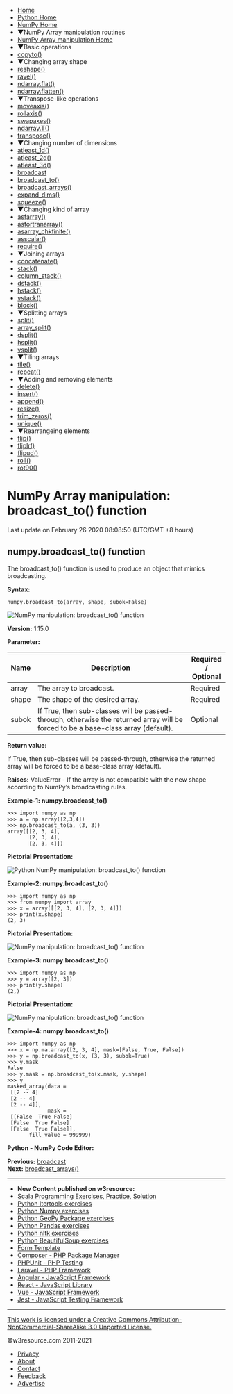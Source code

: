  


- [Home](/index.php)
- [Python Home](/python/python-tutorial.php)
- [NumPy Home](/numpy/index.php)
- ▼NumPy Array manipulation routines
- [NumPy Array manipulation Home](/numpy/manipulation/index.php)
- ▼Basic operations
- [copyto()](/numpy/manipulation/copyto.php)
- ▼Changing array shape
- [reshape()](/numpy/manipulation/reshape.php)
- [ravel()](/numpy/manipulation/ravel.php)
- [ndarray.flat()](/numpy/manipulation/ndarray-flat.php)
- [ndarray.flatten()](/numpy/manipulation/ndarray-flatten.php)
- ▼Transpose-like operations
- [moveaxis()](/numpy/manipulation/moveaxis.php)
- [rollaxis()](/numpy/manipulation/rollaxis.php)
- [swapaxes()](/numpy/manipulation/swapaxes.php)
- [ndarray.T()](/numpy/manipulation/ndarray-t.php)
- [transpose()](/numpy/manipulation/transpose.php)
- ▼Changing number of dimensions
- [atleast_1d()](/numpy/manipulation/atleast-1d.php)
- [atleast_2d()](/numpy/manipulation/atleast-2d.php)
- [atleast_3d()](/numpy/manipulation/atleast-3d.php)
- [broadcast](/numpy/manipulation/broadcast.php)
- [broadcast_to()](/numpy/manipulation/broadcast-to.php)
- [broadcast_arrays()](/numpy/manipulation/broadcast-arrays.php)
- [expand_dims()](/numpy/manipulation/expand-dims.php)
- [squeeze()](/numpy/manipulation/squeeze.php)
- ▼Changing kind of array
- [asfarray()](/numpy/manipulation/asfarray.php)
- [asfortranarray()](/numpy/manipulation/asfortranarray.php)
- [asarray_chkfinite()](/numpy/manipulation/asarray-chkfinite.php)
- [asscalar()](/numpy/manipulation/asscalar.php)
- [require()](/numpy/manipulation/require.php)
- ▼Joining arrays
- [concatenate()](/numpy/manipulation/concatenate.php)
- [stack()](/numpy/manipulation/stack.php)
- [column_stack()](/numpy/manipulation/column-stack.php)
- [dstack()](/numpy/manipulation/dstack.php)
- [hstack()](/numpy/manipulation/hstack.php)
- [vstack()](/numpy/manipulation/vstack.php)
- [block()](/numpy/manipulation/block.php)
- ▼Splitting arrays
- [split()](/numpy/manipulation/split.php)
- [array_split()](/numpy/manipulation/array-split.php)
- [dsplit()](/numpy/manipulation/dsplit.php)
- [hsplit()](/numpy/manipulation/hsplit.php)
- [vsplit()](/numpy/manipulation/vsplit.php)
- ▼Tiling arrays
- [tile()](/numpy/manipulation/tile.php)
- [repeat()](/numpy/manipulation/repeat.php)
- ▼Adding and removing elements
- [delete()](/numpy/manipulation/delete.php)
- [insert()](/numpy/manipulation/insert.php)
- [append()](/numpy/manipulation/append.php)
- [resize()](/numpy/manipulation/resize.php)
- [trim_zeros()](/numpy/manipulation/trim-zeros.php)
- [unique()](/numpy/manipulation/unique.php)
- ▼Rearrangeing elements
- [flip()](/numpy/manipulation/flip.php)
- [fliplr()](/numpy/manipulation/fliplr.php)
- [flipud()](/numpy/manipulation/flipud.php)
- [roll()](/numpy/manipulation/roll.php)
- [rot90()](/numpy/manipulation/rot90.php)

# NumPy Array manipulation: broadcast_to() function

Last update on February 26 2020 08:08:50 (UTC/GMT +8 hours)

<span class="underline"></span>

<span class="underline"></span>

## numpy.broadcast_to() function

The broadcast_to() function is used to produce an object that mimics broadcasting.

**Syntax:**

    numpy.broadcast_to(array, shape, subok=False)

![NumPy manipulation: broadcast_to() function](https://www.w3resource.com/w3r_images/numpy-manipulation-broadcast-to-function-image-a.png)

**Version:** 1.15.0

**Parameter:**

<table><thead><tr class="header"><th>Name</th><th>Description</th><th>Required /<br />
Optional</th></tr></thead><tbody><tr class="odd"><td>array</td><td>The array to broadcast.</td><td>Required</td></tr><tr class="even"><td>shape</td><td>The shape of the desired array.</td><td>Required</td></tr><tr class="odd"><td>subok</td><td>If True, then sub-classes will be passed-through, otherwise the returned array will be forced to be a base-class array (default).</td><td>Optional</td></tr></tbody></table>

**Return value:**

If True, then sub-classes will be passed-through, otherwise the returned array will be forced to be a base-class array (default).

**Raises:** ValueError - If the array is not compatible with the new shape according to NumPy’s broadcasting rules.

**Example-1: numpy.broadcast_to()**

    >>> import numpy as np
    >>> a = np.array([2,3,4])
    >>> np.broadcast_to(a, (3, 3))
    array([[2, 3, 4],
           [2, 3, 4],
           [2, 3, 4]])

**Pictorial Presentation:**

![Python NumPy manipulation: broadcast_to() function](https://www.w3resource.com/w3r_images/numpy-manipulation-broadcast-to-function-image-1.png)

**Example-2: numpy.broadcast_to()**

    >>> import numpy as np
    >>> from numpy import array
    >>> x = array([[2, 3, 4], [2, 3, 4]])
    >>> print(x.shape)
    (2, 3)

**Pictorial Presentation:**

![NumPy manipulation: broadcast_to() function](https://www.w3resource.com/w3r_images/numpy-manipulation-broadcast-to-function-image-2.png)

**Example-3: numpy.broadcast_to()**

    >>> import numpy as np
    >>> y = array([2, 3])
    >>> print(y.shape)
    (2,)

**Pictorial Presentation:**

![NumPy manipulation: broadcast_to() function](https://www.w3resource.com/w3r_images/numpy-manipulation-broadcast-to-function-image-3.png)

**Example-4: numpy.broadcast_to()**

    >>> import numpy as np
    >>> x = np.ma.array([2, 3, 4], mask=[False, True, False])
    >>> y = np.broadcast_to(x, (3, 3), subok=True)
    >>> y.mask
    False
    >>> y.mask = np.broadcast_to(x.mask, y.shape)
    >>> y
    masked_array(data =
     [[2 -- 4]
     [2 -- 4]
     [2 -- 4]],
                 mask =
     [[False  True False]
     [False  True False]
     [False  True False]],
           fill_value = 999999)

**Python - NumPy Code Editor:**

**Previous:** [broadcast](https://www.w3resource.com/numpy/manipulation/broadcast.php)  
**Next:** [broadcast_arrays()](https://www.w3resource.com/numpy/manipulation/broadcast-arrays.php)

---

<span class="underline"></span>

- **New Content published on w3resource:**
- [Scala Programming Exercises, Practice, Solution](https://www.w3resource.com/scala-exercises/index.php)
- [Python Itertools exercises](https://www.w3resource.com/python-exercises/itertools/index.php)
- [Python Numpy exercises](https://www.w3resource.com/python-exercises/numpy/index.php)
- [Python GeoPy Package exercises](https://www.w3resource.com/python-exercises/geopy/index.php)
- [Python Pandas exercises](https://www.w3resource.com/python-exercises/pandas/index.php)
- [Python nltk exercises](https://www.w3resource.com/python-exercises/nltk/index.php)
- [Python BeautifulSoup exercises](https://www.w3resource.com/python-exercises/BeautifulSoup/index.php)
- [Form Template](https://www.w3resource.com/form-template/)
- [Composer - PHP Package Manager](https://www.w3resource.com/php/composer/a-gentle-introduction-to-composer.php)
- [PHPUnit - PHP Testing](https://www.w3resource.com/php/PHPUnit/a-gentle-introduction-to-unit-test-and-testing.php)
- [Laravel - PHP Framework](https://www.w3resource.com/laravel/laravel-tutorial.php)
- [Angular - JavaScript Framework](https://www.w3resource.com/angular/getting-started-with-angular.php)
- [React - JavaScript Library](https://www.w3resource.com/react/react-js-overview.php)
- [Vue - JavaScript Framework](https://www.w3resource.com/vue/installation.php)
- [Jest - JavaScript Testing Framework](https://www.w3resource.com/jest/jest-getting-started.php)

---

<span class="underline"></span>

<span class="underline"></span>

<span class="underline"></span>

[This work is licensed under a Creative Commons Attribution-NonCommercial-ShareAlike 3.0 Unported License.](https://creativecommons.org/licenses/by-nc-sa/3.0/deed.en_US)

©w3resource.com 2011-2021

- [Privacy](https://www.w3resource.com/privacy.php)
- [About](https://www.w3resource.com/about.php)
- [Contact](https://www.w3resource.com/contact.php)
- [Feedback](https://www.w3resource.com/feedback.php)
- [Advertise](https://www.w3resource.com/advertise.php)

